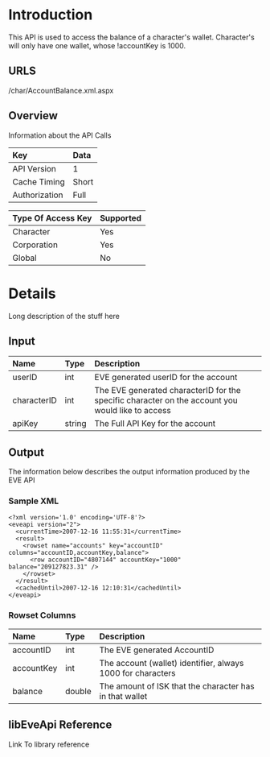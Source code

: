 # Introduction #
This API is used to access the balance of a character's wallet.  Character's will only have one wallet, whose !accountKey is 1000.

## URLS ##
/char/AccountBalance.xml.aspx

## Overview ##
Information about the API Calls

| **Key** | **Data** |
|:--------|:---------|
| API Version | 1 |
| Cache Timing | Short |
| Authorization | Full |

| **Type Of Access Key** | **Supported** |
|:-----------------------|:--------------|
| Character | Yes |
| Corporation | Yes |
| Global | No |

# Details #

Long description of the stuff here

## Input ##
| **Name** | **Type** | **Description** |
|:---------|:---------|:----------------|
| userID | int | EVE generated userID for the account  |
| characterID | int | The EVE generated characterID for the specific character on the account you would like to access |
| apiKey | string | The Full API Key for the account |

## Output ##
The information below describes the output information produced by the EVE API

### Sample XML ###
```
<?xml version='1.0' encoding='UTF-8'?>
<eveapi version="2">
  <currentTime>2007-12-16 11:55:31</currentTime>
  <result>
    <rowset name="accounts" key="accountID" columns="accountID,accountKey,balance">
      <row accountID="4807144" accountKey="1000" balance="209127823.31" />
    </rowset>
  </result>
  <cachedUntil>2007-12-16 12:10:31</cachedUntil>
</eveapi>

```
### Rowset Columns ###
| **Name** | **Type** | **Description** |
|:---------|:---------|:----------------|
| accountID | int | The EVE generated AccountID |
| accountKey | int | The account (wallet) identifier, always 1000 for characters |
| balance | double | The amount of ISK that the character has in that wallet |

## libEveApi Reference ##
Link To library reference